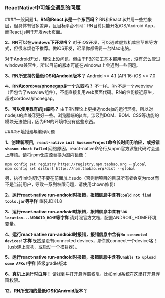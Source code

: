 ### ReactNative中可能会遇到的问题

####一般问题
**1、RN和React.js是一个东西吗？**
RN和React.js共用一些抽象层，但具体有很多差异，且目标平台不同：RN目前只能开发iOS/Android App，而React.js用于开发web页面。

**2、RN可以在windows下开发吗？**
对于iOS开发，可以通过虚拟机或黑苹果等方式，但很麻烦也不推荐。做iOS开发，迟早你都需要一台Mac电脑。

对于Android开发，理论上没问题。但由于FB的员工基本都用mac，没有怎么管过windows兼容性，所以目前的版本可能在windows上会遇到一些问题。

**3、RN所支持的最低iOS和Android版本？**
Android >= 4.1 (API 16)
iOS >= 7.0

**4、RN和cordova/phonegap是一个东西吗？**
不一样。RN不是一个webview（但包含了webview组件），不能直接复用web页面代码。RN的性能接近原生，超过cordova/phonegap。

**5、可以使用现有的js库吗？**
由于RN理论上更接近nodejs的运行环境，所以对nodejs的库兼容更好一些。浏览器端的js库，涉及到DOM、BOM、CSS等功能的模块无法使用，因为RN的环境中没有这些东西。

####环境搭建与编译问题

**1、创建新项目，```react-native init AwesomeProject```命令长时间无响应，或报错```shasum check failed```**
网络原因，react-native命令行从npm官方源拖代码时会遇上麻烦。请将npm仓库源替换为国内镜像：
```
npm config set registry https://registry.npm.taobao.org --global
npm config set disturl https://npm.taobao.org/dist --global
```
另，执行init时切记不要在前面加上sudo（否则新项目的目录所有者会变为root而不是当前用户，导致一系列权限问题，请使用chown修复）

**2、运行react-native run-android时报错，报错信息中含有```Could not find tools.jar```等字样**
重装JDK1.8

**3、运行react-native run-android时报错，报错信息中含有```SDK location...ANDROID_HOME```等字样**
请对照官方文档，配置ANDROID_HOME环境变量。

**4、运行react-native run-android时报错，报错信息中含有```No connected devices!```字样**
既然是没有connected devices，那你就connect一个device咯！（usb连上真机，或启动一个模拟器）。

**5、运行react-native run-android时报错，报错信息中含有```Unable to upload some APKs!```字样**
降级gradle版本

**6、真机上运行时白屏！**
请找到并打开悬浮窗权限。比如miui系统在这里打开悬浮窗权限。

**12、RN所支持的最低iOS和Android版本？**

